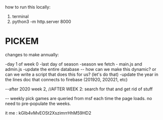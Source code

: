 how to run this locally:

1) terminal
2) python3 -m http.server 8000


# PICKEM

changes to make annually:

-day 1 of week 0
-last day of season
-season we fetch - main.js and admin.js
-update the entire database -- how can we make this dynamic? or can we write a script that does this for us? (let's do that)
-update the year in the lines doc that connects to firebase (201920, 202021, etc)

--after 2020 week 2, //AFTER WEEK 2: search for that and get rid of stuff

-- weekly pick games are queried from msf each time the page loads. no need to pre-populate the weeks.

it me : kGIb4vMvEOSt2XszimrrHhM59HD2